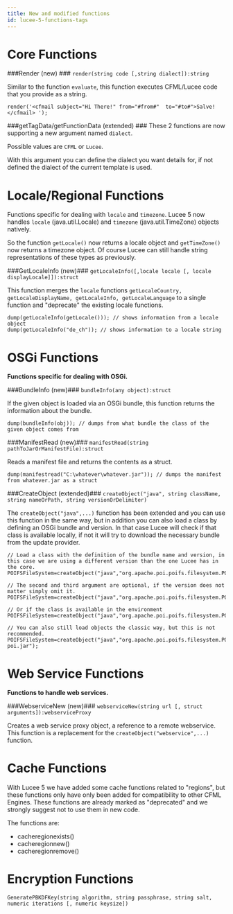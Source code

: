 ```yaml
---
title: New and modified functions
id: lucee-5-functions-tags
---
```


# Core Functions #

###Render (new) ###
`render(string code [,string dialect]):string`

Similar to the function `evaluate`, this function executes CFML/Lucee code that you provide as a string.

```luceescript
render('<cfmail subject="Hi There!" from="#from#"  to="#to#">Salve!</cfmail> ');
```

###getTagData/getFunctionData (extended) ###
These 2 functions are now supporting a new argument named `dialect`.

Possible values are `CFML` or `Lucee`.

With this argument you can define the dialect you want details for, if not defined the dialect of the current template is used.

# Locale/Regional Functions #

Functions specific for dealing with `locale` and  `timezone`. Lucee 5 now handles `locale` (java.util.Locale) and `timezone` (java.util.TimeZone) objects natively.

So the function `getLocale()` now returns a locale object and `getTimeZone()` now returns a timezone object. Of course Lucee can still handle string representations of these types as previously.

###GetLocaleInfo (new)###
`getLocaleInfo([,locale locale [, locale displayLocale]]):struct`

This function merges the `locale` functions `getLocaleCountry, getLocaleDisplayName, getLocaleInfo, getLocaleLanguage` to a single function and "deprecate" the existing locale functions.

```luceescript
dump(getLocaleInfo(getLocale())); // shows information from a locale object
dump(getLocaleInfo("de_ch")); // shows information to a locale string
```

# OSGi Functions #

**Functions specific for dealing with OSGi.**

###BundleInfo (new)###
`bundleInfo(any object):struct`

If the given object is loaded via an OSGi bundle, this function returns the information about the bundle.

```luceescript
dump(bundleInfo(obj)); // dumps from what bundle the class of the given object comes from
```

###ManifestRead (new)###
`manifestRead(string pathToJarOrManifestFile):struct`

Reads a manifest file and returns the contents as a struct.

```luceescript
dump(manifestread("C:\whatever\whatever.jar")); // dumps the manifest from whatever.jar as a struct
```


###CreateObject (extended)###
`createObject("java", string className, string nameOrPath, string versionOrDelimiter)`

The  `createObject("java",...)` function has been extended and you can use this function in the same way, but in addition you can also load a class by defining an OSGi bundle and version. In that case Lucee will check if that class is available locally, if not it will try to download the necessary bundle from the update provider.

```luceescript
// Load a class with the definition of the bundle name and version, in this case we are using a different version than the one Lucee has in the core.
POIFSFileSystem=createObject("java","org.apache.poi.poifs.filesystem.POIFSFileSystem","apache.poi","3.11.0");

// The second and third argument are optional, if the version does not matter simply omit it.
POIFSFileSystem=createObject("java","org.apache.poi.poifs.filesystem.POIFSFileSystem","apache.poi");

// Or if the class is available in the environment
POIFSFileSystem=createObject("java","org.apache.poi.poifs.filesystem.POIFSFileSystem");

// You can also still load objects the classic way, but this is not recommended.
POIFSFileSystem=createObject("java","org.apache.poi.poifs.filesystem.POIFSFileSystem","C:\whatever\apache-poi.jar");
```

# Web Service Functions #

**Functions to handle web services.**

###WebserviceNew (new)###
`webserviceNew(string url [, struct arguments]):webserviceProxy`

Creates a web service proxy object, a reference to a remote webservice. This function is a replacement for the `createObject("webservice",...)` function.

# Cache Functions #

With Lucee 5 we have added some cache functions related to "regions", but these functions only have only been added for compatibility to other CFML Engines. These functions are already marked as "deprecated" and we strongly suggest not to use them in new code.

The functions are:

* cacheregionexists()
* cacheregionnew()
* cacheregionremove()

# Encryption Functions #

`GeneratePBKDFKey(string algorithm, string passphrase, string salt, numeric iterations [, numeric keysize])`
